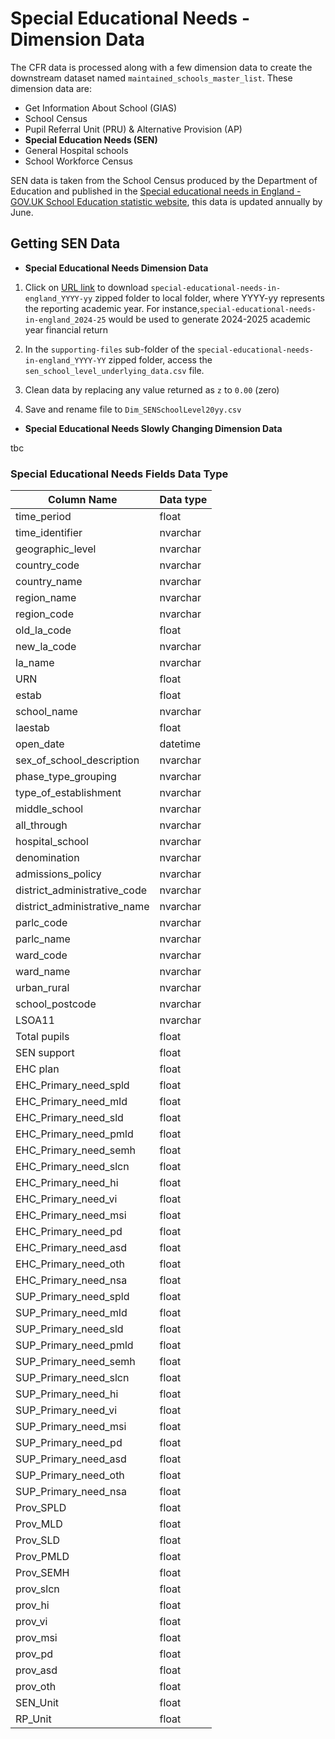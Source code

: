 # Special Educational Needs - Dimension Data

The CFR data is processed along with a few dimension data to create the downstream dataset named `maintained_schools_master_list`. These dimension data are:

- Get Information About School (GIAS)
- School Census
- Pupil Referral Unit (PRU) & Alternative Provision (AP)
- **Special Education Needs (SEN)**
- General Hospital schools
- School Workforce Census

SEN data is taken from the School Census produced by the Department of Education and published in the [Special educational needs in England - GOV.UK School Education statistic website](https://explore-education-statistics.service.gov.uk/find-statistics/special-educational-needs-in-england), this data is updated annually by June.

## Getting SEN Data

- **Special Educational Needs Dimension Data**

1. Click on [URL link](https://content.explore-education-statistics.service.gov.uk/api/releases/1818d5d3-56fb-47fb-b057-08dd86900487/files?fromPage=ReleaseUsefulInfo) to download `special-educational-needs-in-england_YYYY-yy` zipped folder to local folder, where YYYY-yy represents the reporting academic year. For instance,`special-educational-needs-in-england_2024-25` would be used to generate 2024-2025 academic year financial return

2. In the `supporting-files` sub-folder of the `special-educational-needs-in-england_YYYY-YY` zipped folder, access the
`sen_school_level_underlying_data.csv` file.

3. Clean data by replacing any value returned as `z` to `0.00` (zero)

4. Save and rename file to `Dim_SENSchoolLevel20yy.csv`

- **Special Educational Needs Slowly Changing Dimension Data**

tbc

### Special Educational Needs Fields Data Type

| Column Name                       | Data type |
|-----------------------------------|-----------|
|time_period                        |  float    |
|time_identifier                    |  nvarchar |
|geographic_level                   |  nvarchar |
|country_code                       |  nvarchar |
|country_name                       |  nvarchar |
|region_name                        |  nvarchar |
|region_code                        |  nvarchar |
|old_la_code                        |  float    |
|new_la_code                        |  nvarchar |
|la_name                            |  nvarchar |
|URN                                |  float    |
|estab                              |  float    |
|school_name                        |  nvarchar |
|laestab                            |  float    |
|open_date                          |  datetime |
|sex_of_school_description          |  nvarchar |
|phase_type_grouping                |  nvarchar |
|type_of_establishment              |  nvarchar |
|middle_school                      |  nvarchar |
|all_through                        |  nvarchar |
|hospital_school                    |  nvarchar |
|denomination                       |  nvarchar |
|admissions_policy                  |  nvarchar |
|district_administrative_code       |  nvarchar |
|district_administrative_name       |  nvarchar |
|parlc_code                         |  nvarchar |
|parlc_name                         |  nvarchar |
|ward_code                          |  nvarchar |
|ward_name                          |  nvarchar |
|urban_rural                        |  nvarchar |
|school_postcode                    |  nvarchar |
|LSOA11                             |  nvarchar |
|Total pupils                       |  float    |
|SEN support                        |  float    |
|EHC plan                           |  float    |
|EHC_Primary_need_spld              |  float    |
|EHC_Primary_need_mld               |  float    |
|EHC_Primary_need_sld               |  float    |
|EHC_Primary_need_pmld              |  float    |
|EHC_Primary_need_semh              |  float    |
|EHC_Primary_need_slcn              |  float    |
|EHC_Primary_need_hi                |  float    |
|EHC_Primary_need_vi                |  float    |
|EHC_Primary_need_msi               |  float    |
|EHC_Primary_need_pd                |  float    |
|EHC_Primary_need_asd               |  float    |
|EHC_Primary_need_oth               |  float    |
|EHC_Primary_need_nsa               |  float    |
|SUP_Primary_need_spld              |  float    |
|SUP_Primary_need_mld               |  float    |
|SUP_Primary_need_sld               |  float    |
|SUP_Primary_need_pmld              |  float    |
|SUP_Primary_need_semh              |  float    |
|SUP_Primary_need_slcn              |  float    |
|SUP_Primary_need_hi                |  float    |
|SUP_Primary_need_vi                |  float    |
|SUP_Primary_need_msi               |  float    |
|SUP_Primary_need_pd                |  float    |
|SUP_Primary_need_asd               |  float    |
|SUP_Primary_need_oth               |  float    |
|SUP_Primary_need_nsa               |  float    |
|Prov_SPLD                          |  float    |
|Prov_MLD                           |  float    |
|Prov_SLD                           |  float    |
|Prov_PMLD                          |  float    |
|Prov_SEMH                          |  float    |
|prov_slcn                          |  float    |
|prov_hi                            |  float    |
|prov_vi                            |  float    |
|prov_msi                           |  float    |
|prov_pd                            |  float    |
|prov_asd                           |  float    |
|prov_oth                           |  float    |
|SEN_Unit                           |  float    |
|RP_Unit                            |  float    |
